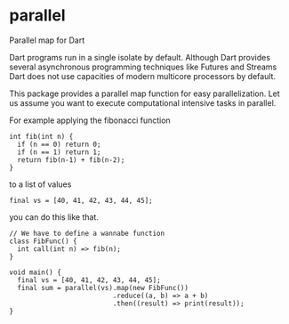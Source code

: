 parallel
========

Parallel map for Dart

Dart programs run in a single isolate by default. Although Dart provides 
several asynchronous programming techniques like Futures and Streams Dart
does not use capacities of modern multicore processors by default.

This package provides a parallel map function
for easy parallelization. Let us assume you want to
execute computational intensive tasks in parallel.

For example applying the fibonacci function

```
int fib(int n) {
  if (n == 0) return 0;
  if (n == 1) return 1;
  return fib(n-1) + fib(n-2);
}
```

to a list of values

```
final vs = [40, 41, 42, 43, 44, 45];
```

you can do this like that.

```
// We have to define a wannabe function
class FibFunc() {
  int call(int n) => fib(n);
}

void main() {
  final vs = [40, 41, 42, 43, 44, 45];
  final sum = parallel(vs).map(new FibFunc())
                          .reduce((a, b) => a + b)
                          .then((result) => print(result));  
}
```
